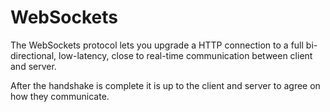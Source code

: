 # WebSockets

The WebSockets protocol lets you upgrade a HTTP connection to a full bi-directional, low-latency, close to real-time communication between client and server.

After the handshake is complete it is up to the client and server to agree on how they communicate.
